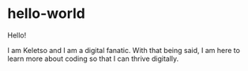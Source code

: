 # hello-world

Hello! 

I am Keletso and I am a digital fanatic. 
With that being said, I am here to learn more about coding so that I can thrive digitally.
